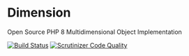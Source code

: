 # Dimension
Open Source PHP 8 Multidimensional Object Implementation

[![Build Status](https://scrutinizer-ci.com/g/jaypotter/Dimension/badges/build.png?b=main)](https://scrutinizer-ci.com/g/jaypotter/Dimension/build-status/main)
[![Scrutinizer Code Quality](https://scrutinizer-ci.com/g/jaypotter/Dimension/badges/quality-score.png?b=main)](https://scrutinizer-ci.com/g/jaypotter/Dimension/?branch=main)